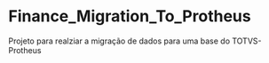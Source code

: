 # Finance_Migration_To_Protheus
Projeto para realziar a migração de dados para uma base do TOTVS-Protheus
